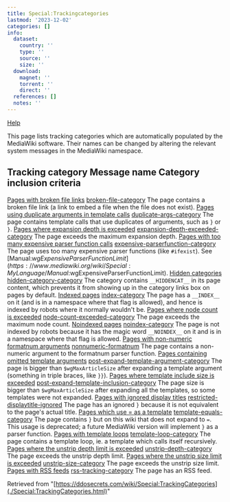 ```yaml
---
title: Special:Trackingcategories
lastmod: '2023-12-02'
categories: []
info:
  dataset:
    country: ''
    type: ''
    source: ''
    size: ''
  download:
    magnet: ''
    torrent: ''
    direct: ''
  references: []
  notes: ''
---
```




[Help](https://www.mediawiki.org/wiki/Special:MyLanguage/Help:Categories)

This page lists tracking categories which are automatically populated by
the MediaWiki software. Their names can be changed by altering the
relevant system messages in the MediaWiki namespace.

Tracking category Message name Category inclusion criteria
---
[Pages with broken file links](https://ddosecrets.com/index.php?title=Category:Pages_with_broken_file_links&action=edit&redlink=1 "Category:Pages with broken file links (page does not exist)") [broken-file-category](../index.php%3Ftitle=MediaWiki:Broken-file-category&action=edit&redlink=1.html "MediaWiki:Broken-file-category") The page contains a broken file link (a link to embed a file when the file does not exist).
[Pages using duplicate arguments in template calls](https://ddosecrets.com/index.php?title=Category:Pages_using_duplicate_arguments_in_template_calls&action=edit&redlink=1 "Category:Pages using duplicate arguments in template calls (page does not exist)") [duplicate-args-category](../index.php%3Ftitle=MediaWiki:Duplicate-args-category&action=edit&redlink=1.html "MediaWiki:Duplicate-args-category") The page contains template calls that use duplicates of arguments, such as `}` or `}`.
[Pages where expansion depth is exceeded](https://ddosecrets.com/index.php?title=Category:Pages_where_expansion_depth_is_exceeded&action=edit&redlink=1 "Category:Pages where expansion depth is exceeded (page does not exist)") [expansion-depth-exceeded-category](../index.php%3Ftitle=MediaWiki:Expansion-depth-exceeded-category&action=edit&redlink=1.html "MediaWiki:Expansion-depth-exceeded-category") The page exceeds the maximum expansion depth.
[Pages with too many expensive parser function calls](https://ddosecrets.com/index.php?title=Category:Pages_with_too_many_expensive_parser_function_calls&action=edit&redlink=1 "Category:Pages with too many expensive parser function calls (page does not exist)") [expensive-parserfunction-category](../index.php%3Ftitle=MediaWiki:Expensive-parserfunction-category&action=edit&redlink=1.html "MediaWiki:Expensive-parserfunction-category") The page uses too many expensive parser functions (like `#ifexist`). See [Manual:$wgExpensiveParserFunctionLimit](https://www.mediawiki.org/wiki/Special:MyLanguage/Manual:$wgExpensiveParserFunctionLimit).
[Hidden categories](https://ddosecrets.com/index.php?title=Category:Hidden_categories&action=edit&redlink=1 "Category:Hidden categories (page does not exist)") [hidden-category-category](../index.php%3Ftitle=MediaWiki:Hidden-category-category&action=edit&redlink=1.html "MediaWiki:Hidden-category-category") The category contains `__HIDDENCAT__` in its page content, which prevents it from showing up in the category links box on pages by default.
[Indexed pages](https://ddosecrets.com/index.php?title=Category:Indexed_pages&action=edit&redlink=1 "Category:Indexed pages (page does not exist)") [index-category](../index.php%3Ftitle=MediaWiki:Index-category&action=edit&redlink=1.html "MediaWiki:Index-category") The page has a `__INDEX__` on it (and is in a namespace where that flag is allowed), and hence is indexed by robots where it normally wouldn't be.
[Pages where node count is exceeded](https://ddosecrets.com/index.php?title=Category:Pages_where_node_count_is_exceeded&action=edit&redlink=1 "Category:Pages where node count is exceeded (page does not exist)") [node-count-exceeded-category](../index.php%3Ftitle=MediaWiki:Node-count-exceeded-category&action=edit&redlink=1.html "MediaWiki:Node-count-exceeded-category") The page exceeds the maximum node count.
[Noindexed pages](https://ddosecrets.com/index.php?title=Category:Noindexed_pages&action=edit&redlink=1 "Category:Noindexed pages (page does not exist)") [noindex-category](../index.php%3Ftitle=MediaWiki:Noindex-category&action=edit&redlink=1.html "MediaWiki:Noindex-category") The page is not indexed by robots because it has the magic word `__NOINDEX__` on it and is in a namespace where that flag is allowed.
[Pages with non-numeric formatnum arguments](https://ddosecrets.com/index.php?title=Category:Pages_with_non-numeric_formatnum_arguments&action=edit&redlink=1 "Category:Pages with non-numeric formatnum arguments (page does not exist)") [nonnumeric-formatnum](../index.php%3Ftitle=MediaWiki:Nonnumeric-formatnum&action=edit&redlink=1.html "MediaWiki:Nonnumeric-formatnum") The page contains a non-numeric argument to the formatnum parser function.
[Pages containing omitted template arguments](https://ddosecrets.com/index.php?title=Category:Pages_containing_omitted_template_arguments&action=edit&redlink=1 "Category:Pages containing omitted template arguments (page does not exist)") [post-expand-template-argument-category](../index.php%3Ftitle=MediaWiki:Post-expand-template-argument-category&action=edit&redlink=1.html "MediaWiki:Post-expand-template-argument-category") The page is bigger than `$wgMaxArticleSize` after expanding a template argument (something in triple braces, like `}}`).
[Pages where template include size is exceeded](https://ddosecrets.com/index.php?title=Category:Pages_where_template_include_size_is_exceeded&action=edit&redlink=1 "Category:Pages where template include size is exceeded (page does not exist)") [post-expand-template-inclusion-category](../index.php%3Ftitle=MediaWiki:Post-expand-template-inclusion-category&action=edit&redlink=1.html "MediaWiki:Post-expand-template-inclusion-category") The page size is bigger than `$wgMaxArticleSize` after expanding all the templates, so some templates were not expanded.
[Pages with ignored display titles](https://ddosecrets.com/index.php?title=Category:Pages_with_ignored_display_titles&action=edit&redlink=1 "Category:Pages with ignored display titles (page does not exist)") [restricted-displaytitle-ignored](../index.php%3Ftitle=MediaWiki:Restricted-displaytitle-ignored&action=edit&redlink=1.html "MediaWiki:Restricted-displaytitle-ignored") The page has an ignored `}` because it is not equivalent to the page's actual title.
[Pages which use = as a template](https://ddosecrets.com/index.php?title=Category:Pages_which_use_%3D_as_a_template&action=edit&redlink=1 "Category:Pages which use = as a template (page does not exist)") [template-equals-category](../index.php%3Ftitle=MediaWiki:Template-equals-category&action=edit&redlink=1.html "MediaWiki:Template-equals-category") The page contains `}` but on this wiki that does not expand to `=`. This usage is deprecated; a future MediaWiki version will implement `}` as a parser function.
[Pages with template loops](https://ddosecrets.com/index.php?title=Category:Pages_with_template_loops&action=edit&redlink=1 "Category:Pages with template loops (page does not exist)") [template-loop-category](../index.php%3Ftitle=MediaWiki:Template-loop-category&action=edit&redlink=1.html "MediaWiki:Template-loop-category") The page contains a template loop, ie. a template which calls itself recursively.
[Pages where the unstrip depth limit is exceeded](https://ddosecrets.com/index.php?title=Category:Pages_where_the_unstrip_depth_limit_is_exceeded&action=edit&redlink=1 "Category:Pages where the unstrip depth limit is exceeded (page does not exist)") [unstrip-depth-category](../index.php%3Ftitle=MediaWiki:Unstrip-depth-category&action=edit&redlink=1.html "MediaWiki:Unstrip-depth-category") The page exceeds the unstrip depth limit.
[Pages where the unstrip size limit is exceeded](https://ddosecrets.com/index.php?title=Category:Pages_where_the_unstrip_size_limit_is_exceeded&action=edit&redlink=1 "Category:Pages where the unstrip size limit is exceeded (page does not exist)") [unstrip-size-category](../index.php%3Ftitle=MediaWiki:Unstrip-size-category&action=edit&redlink=1.html "MediaWiki:Unstrip-size-category") The page exceeds the unstrip size limit.
[Pages with RSS feeds](../index.php%3Ftitle=Category:Pages_with_RSS_feeds&action=edit&redlink=1.html "Category:Pages with RSS feeds (page does not exist)") [rss-tracking-category](../index.php%3Ftitle=MediaWiki:Rss-tracking-category&action=edit&redlink=1.html "MediaWiki:Rss-tracking-category") The page has an RSS feed.

Retrieved from
"[https://ddosecrets.com/wiki/Special:TrackingCategories](./Special:TrackingCategories.html)"

